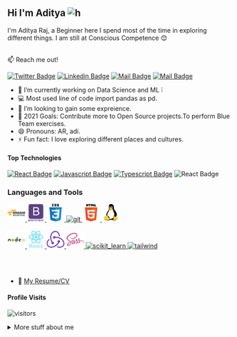 ## Hi I'm Aditya <img src="https://user-images.githubusercontent.com/1303154/88677602-1635ba80-d120-11ea-84d8-d263ba5fc3c0.gif" width="38px" alt="h">


I'm Aditya Raj, a Beginner here I spend most of the time in exploring different things. I am still at Conscious Competence  :blush: <br /><br />

:mailbox: Reach me out!


[![Twitter Badge](https://img.shields.io/badge/-@AR-1ca0f1?style=flat&labelColor=1ca0f1&logo=twitter&logoColor=white&link=https://twitter.com)](https://twitter.com/) [![Linkedin Badge](https://img.shields.io/badge/-Aditya_Raj-0e76a8?style=flat&labelColor=0e76a8&logo=linkedin&logoColor=white)](https://www.linkedin.com/in/aditya-raj-993949201/) [![Mail Badge](https://img.shields.io/badge/-@_aditya_raj-e84393?style=flat&labelColor=e84393&logo=instagram&logoColor=white)](https://instagram.com/) [![Mail Badge](https://img.shields.io/badge/-Aditya_Raj-c0392b?style=flat&labelColor=c0392b&logo=gmail&logoColor=white)](mailto:ar915888@gmail.com)
<br />
<!-- TODO: Add last video link -->

- 🔭 I’m currently working on Data Science and ML :grey_exclamation:
- :computer: Most used line of code import pandas as pd.
- 🤔 I’m looking to gain some expreience.
- 🥅 2021 Goals: Contribute more to Open Source projects.To perform Blue Team exercises.
- 😄 Pronouns: AR, adi.
- ⚡ Fun fact: I love exploring different places and cultures.



#### Top Technologies

<!-- TODO: Make technologies links takes you to repositories -->

[![React Badge](https://img.shields.io/badge/-Python-61DBFB?style=for-the-badge&labelColor=black&logo=python&logoColor=#ffff00)](#) [![Javascript Badge](https://img.shields.io/badge/-Javascript-F0DB4F?style=for-the-badge&labelColor=black&logo=javascript&logoColor=F0DB4F)](#) [![Typescript Badge](https://img.shields.io/badge/-Mysql-007acc?style=for-the-badge&labelColor=black&logo=mysql&logoColor=007acc)](#)  ![React Badge](https://img.shields.io/badge/-Php-61DBFB?style=for-the-badge&labelColor=black&logo=php&logoColor=#ffff00) 

### Languages and Tools

<p align="left"> <a href="https://aws.amazon.com" target="_blank"> <img src="https://raw.githubusercontent.com/devicons/devicon/master/icons/amazonwebservices/amazonwebservices-original-wordmark.svg" alt="aws" width="40" height="40"/> </a><a href="https://getbootstrap.com" target="_blank"> <img src="https://raw.githubusercontent.com/devicons/devicon/master/icons/bootstrap/bootstrap-plain-wordmark.svg" alt="bootstrap" width="40" height="40"/> </a> <a href="https://www.w3schools.com/css/" target="_blank"> <img src="https://raw.githubusercontent.com/devicons/devicon/master/icons/css3/css3-original-wordmark.svg" alt="css3" width="40" height="40"/> </a> <a href="https://git-scm.com/" target="_blank"> <img src="https://www.vectorlogo.zone/logos/git-scm/git-scm-icon.svg" alt="git" width="40" height="40"/> </a> <a href="https://www.w3.org/html/" target="_blank"> <img src="https://raw.githubusercontent.com/devicons/devicon/master/icons/html5/html5-original-wordmark.svg" alt="html5" width="40" height="40"/> </a> <a href="https://www.linux.org/" target="_blank"> <img src="https://raw.githubusercontent.com/devicons/devicon/master/icons/linux/linux-original.svg" alt="linux" width="40" height="40"/> <br /><br /></a> <a href="https://nodejs.org" target="_blank"> <img src="https://raw.githubusercontent.com/devicons/devicon/master/icons/nodejs/nodejs-original-wordmark.svg" alt="nodejs" width="40" height="40"/> </a> <a href="https://reactjs.org/" target="_blank"> <img src="https://raw.githubusercontent.com/devicons/devicon/master/icons/react/react-original-wordmark.svg" alt="react" width="40" height="40"/> </a> <a href="https://redux.js.org" target="_blank"> <img src="https://raw.githubusercontent.com/devicons/devicon/master/icons/redux/redux-original.svg" alt="redux" width="40" height="40"/> </a> <a href="https://sass-lang.com" target="_blank"> <img src="https://raw.githubusercontent.com/devicons/devicon/master/icons/sass/sass-original.svg" alt="sass" width="40" height="40"/> </a> <a href="https://scikit-learn.org/" target="_blank"> <img src="https://upload.wikimedia.org/wikipedia/commons/0/05/Scikit_learn_logo_small.svg" alt="scikit_learn" width="40" height="40"/> </a> <a href="https://tailwindcss.com/" target="_blank"> <img src="https://www.vectorlogo.zone/logos/tailwindcss/tailwindcss-icon.svg" alt="tailwind" width="40" height="40"/> </a> </p>

<br />
<br />

- :paperclip: [My Resume/CV]()


#### Profile Visits 

![visitors](https://visitor-badge.glitch.me/badge?page_id=UNA-ONE.UNA-ONE)

<details>
<summary>
  More stuff about me
</summary>

<br >

I am a first year student at IIITM-Gwalior. I have a huge interests in Digital Marketing, Web Analytics, Reverse Engineering.



#### Github Stats

![Ipenywis's github stats](https://github-readme-stats.vercel.app/api?username=UNA-ONE&count_private=true&theme=merko&hide=contribs,prs)

</details>



